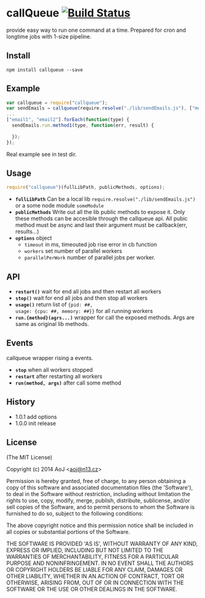 # callQueue [![Build Status](https://travis-ci.org/AoJ/callqueue.svg?branch=master)](https://travis-ci.org/AoJ/callqueue)

provide easy way to run one command at a time. Prepared for cron and longtime jobs with 1-size pipeline.

## Install
    npm install callqueue --save
    
## Example
```javascript
var callqueue = require("callqueue");
var sendEmails = callqueue(require.resolve("./lib/sendEmails.js"), ["method1", "method2"]);
...
["email1", "email2"].forEach(function(type) {
  sendEmails.run.method1(type, function(err, result) {
      
  });
});
```
Real example see in test dir.

## Usage
```javascript
require("callqueue")(fullLibPath, publicMethods, options);
```

* **<code>fullLibPath</code>** Can be a local lib <code>require.resolve("./lib/sendEmails.js")</code> or a some node module <code>someModule</code>
* **<code>publicMethods</code>** Write out all the lib public methods to expose it. Only these methods can be accesible through the callqueue api. All pubic method must be async and last their argument must be callback(err, results...)
* **<code>options</code>** object
    * <code>timeout</code> in ms, timeouted job rise error in cb function
    * <code>workers</code> set number of parallel workers
    * <code>parallelPerWork</code> number of parallel jobs per worker.


## API
* **<code>restart()</code>** wait for end all jobs and then restart all workers
* **<code>stop()</code>** wait for end all jobs and then stop all workers
* **<code>usage()</code>** return list of <code>{pid: ##, usage: {cpu: ##, memory: ##}}</code> for all running workers
* **<code>run.{method}(agrs...)</code>** wrapper for call the exposed methods. Args are same as original lib methods.


## Events
callqueue wrapper rising a events.
* **<code>stop</code>** when all workers stopped
* **<code>restart</code>** after restarting all workers
* **<code>run(method, args)</code>** after call some method

## History
- 1.0.1 add options
- 1.0.0 init release

## License 

(The MIT License)

Copyright (c) 2014 AoJ &lt;aoj@n13.cz&gt;

Permission is hereby granted, free of charge, to any person obtaining
a copy of this software and associated documentation files (the
'Software'), to deal in the Software without restriction, including
without limitation the rights to use, copy, modify, merge, publish,
distribute, sublicense, and/or sell copies of the Software, and to
permit persons to whom the Software is furnished to do so, subject to
the following conditions:

The above copyright notice and this permission notice shall be
included in all copies or substantial portions of the Software.

THE SOFTWARE IS PROVIDED 'AS IS', WITHOUT WARRANTY OF ANY KIND,
EXPRESS OR IMPLIED, INCLUDING BUT NOT LIMITED TO THE WARRANTIES OF
MERCHANTABILITY, FITNESS FOR A PARTICULAR PURPOSE AND NONINFRINGEMENT.
IN NO EVENT SHALL THE AUTHORS OR COPYRIGHT HOLDERS BE LIABLE FOR ANY
CLAIM, DAMAGES OR OTHER LIABILITY, WHETHER IN AN ACTION OF CONTRACT,
TORT OR OTHERWISE, ARISING FROM, OUT OF OR IN CONNECTION WITH THE
SOFTWARE OR THE USE OR OTHER DEALINGS IN THE SOFTWARE.
